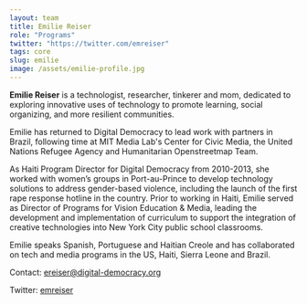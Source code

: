 ```yaml
---
layout: team
title: Emilie Reiser
role: "Programs"
twitter: "https://twitter.com/emreiser"
tags: core
slug: emilie
image: /assets/emilie-profile.jpg
---
```


**Emilie Reiser** is a technologist, researcher, tinkerer and mom, dedicated to exploring innovative uses of technology to promote learning, social organizing, and more resilient communities.

Emilie has returned to Digital Democracy to lead work with partners in Brazil, following time at MIT Media Lab's Center for Civic Media, the United Nations Refugee Agency and Humanitarian Openstreetmap Team.

As Haiti Program Director for Digital Democracy from 2010-2013, she worked with women’s groups in Port-au-Prince to develop technology solutions to address gender-based violence, including the launch of the first rape response hotline in the country. Prior to working in Haiti, Emilie served as Director of Programs for Vision Education & Media, leading the development and implementation of curriculum to support the integration of creative technologies into New York City public school classrooms.

Emilie speaks Spanish, Portuguese and Haitian Creole and has collaborated on tech and media programs in the US, Haiti, Sierra Leone and Brazil.

Contact: [ereiser@digital-democracy.org](mailto:ereiser@digital-democracy.org)

Twitter: [emreiser](https://twitter.com/emreiser)
